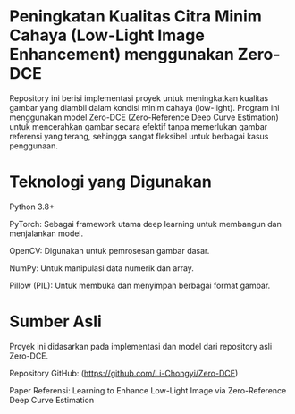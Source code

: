 # Peningkatan Kualitas Citra Minim Cahaya (Low-Light Image Enhancement) menggunakan Zero-DCE

Repository ini berisi implementasi proyek untuk meningkatkan kualitas gambar yang diambil dalam kondisi minim cahaya (low-light). Program ini menggunakan model Zero-DCE (Zero-Reference Deep Curve Estimation) untuk mencerahkan gambar secara efektif tanpa memerlukan gambar referensi yang terang, sehingga sangat fleksibel untuk berbagai kasus penggunaan.

# Teknologi yang Digunakan
Python 3.8+

PyTorch: Sebagai framework utama deep learning untuk membangun dan menjalankan model.

OpenCV: Digunakan untuk pemrosesan gambar dasar.

NumPy: Untuk manipulasi data numerik dan array.

Pillow (PIL): Untuk membuka dan menyimpan berbagai format gambar.

# Sumber Asli
Proyek ini didasarkan pada implementasi dan model dari repository asli Zero-DCE.

Repository GitHub: (https://github.com/Li-Chongyi/Zero-DCE)

Paper Referensi: Learning to Enhance Low-Light Image via Zero-Reference Deep Curve Estimation
